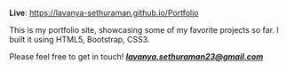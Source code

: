 **Live**: https://lavanya-sethuraman.github.io/Portfolio

This is my portfolio site, showcasing some of my favorite projects so far. 
I built it using HTML5, Bootstrap, CSS3.

Please feel free to get in touch!
[**_lavanya.sethuraman23@gmail.com_**](mailto:lavanya.sethuraman23@gmail.com)